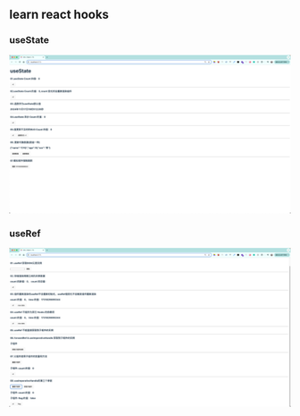## learn react hooks

### useState
<img src="./views/useState.png"/>

### useRef
<img src="./views/useRef.png"/>
